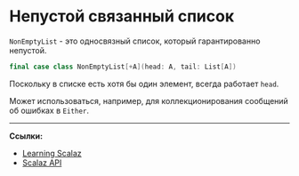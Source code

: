 # Непустой связанный список

`NonEmptyList` - это односвязный список, который гарантированно непустой.

```scala
final case class NonEmptyList[+A](head: A, tail: List[A])
```

Поскольку в списке есть хотя бы один элемент, всегда работает `head`.

Может использоваться, например, для коллекционирования сообщений об ошибках в `Either`.


---

**Ссылки:**

- [Learning Scalaz](http://eed3si9n.com/learning-scalaz/Validation.html#NonEmptyList)
- [Scalaz API](https://javadoc.io/doc/org.scalaz/scalaz-core_3/7.3.6/scalaz/NonEmptyList.html)
